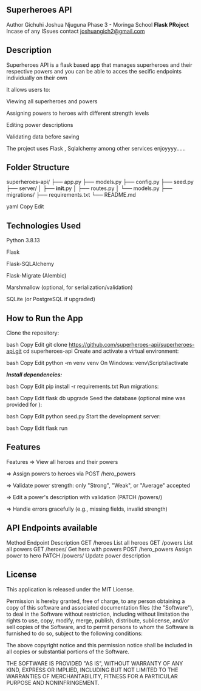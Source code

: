 ## Superheroes API
Author Gichuhi Joshua Njuguna Phase 3 - Moringa School 
****Flask PRoject****
Incase of any ISsues  contact 
joshuangich2@gmail.com
## Description
Superheroes API is a flask based app that manages superheroes and their respective powers and you can be able to acces the secific endpoints individually on their own

It allows users to:

Viewing all superheroes and powers

Assigning powers to heroes with different strength levels

Editing power descriptions

Validating data before saving

The project uses Flask , Sqlalchemy among other services enjoyyyy......

## Folder Structure 
superheroes-api/
├── app.py
├── models.py
├── config.py
├── seed.py
├── server/
│   ├── __init__.py
│   ├── routes.py
│   └── models.py
├── migrations/
├── requirements.txt
└── README.md


yaml Copy Edit

## Technologies Used
Python 3.8.13

Flask

Flask-SQLAlchemy

Flask-Migrate (Alembic)

Marshmallow (optional, for serialization/validation)

SQLite (or PostgreSQL if upgraded)


## How to Run the App
Clone the repository:

bash
Copy
Edit
git clone https://github.com/superheroes-api/superheroes-api.git
cd superheroes-api
Create and activate a virtual environment:

bash
Copy
Edit
python -m venv venv
On Windows: venv\Scripts\activate

***Install dependencies:***

bash
Copy
Edit
pip install -r requirements.txt
Run migrations:

bash
Copy
Edit
flask db upgrade
Seed the database (optional mine was provided for ):

bash
Copy
Edit
python seed.py
Start the development server:

bash
Copy
Edit
flask run

## Features
 Features
=> View all heroes and their powers

=> Assign powers to heroes via POST /hero_powers

=> Validate power strength: only "Strong", "Weak", or "Average" accepted

=> Edit a power's description with validation (PATCH /powers/<id>)

=> Handle errors gracefully (e.g., missing fields, invalid strength)

## API Endpoints available
Method	Endpoint	Description
GET	/heroes	List all heroes
GET	/powers	List all powers
GET	/heroes/<id>	Get hero with powers
POST	/hero_powers	Assign power to hero
PATCH	/powers/<id>	Update power description



## License
This application is released under the MIT License.

Permission is hereby granted, free of charge, to any person obtaining a copy of this software and associated documentation files (the "Software"), to deal in the Software without restriction, including without limitation the rights to use, copy, modify, merge, publish, distribute, sublicense, and/or sell copies of the Software, and to permit persons to whom the Software is furnished to do so, subject to the following conditions:

The above copyright notice and this permission notice shall be included in all copies or substantial portions of the Software.

THE SOFTWARE IS PROVIDED "AS IS", WITHOUT WARRANTY OF ANY KIND, EXPRESS OR IMPLIED, INCLUDING BUT NOT LIMITED TO THE WARRANTIES OF MERCHANTABILITY, FITNESS FOR A PARTICULAR PURPOSE AND NONINFRINGEMENT.
